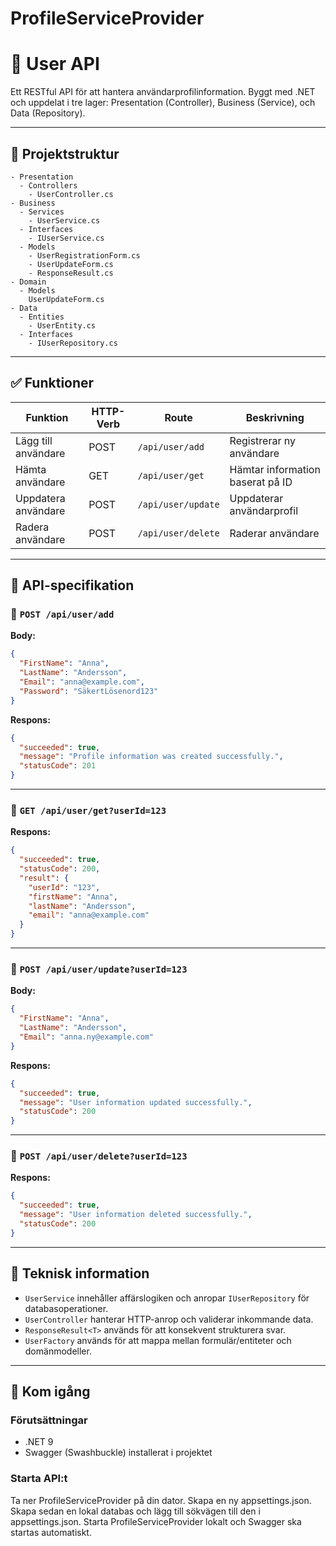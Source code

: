 # ProfileServiceProvider

# 📘 User API

Ett RESTful API för att hantera användarprofilinformation. Byggt med .NET och uppdelat i tre lager: Presentation (Controller), Business (Service), och Data (Repository).

---

## 📁 Projektstruktur

```
- Presentation
  - Controllers
    - UserController.cs
- Business
  - Services
    - UserService.cs
  - Interfaces
    - IUserService.cs
  - Models
    - UserRegistrationForm.cs
    - UserUpdateForm.cs
    - ResponseResult.cs
- Domain
  - Models
    UserUpdateForm.cs
- Data
  - Entities
    - UserEntity.cs
  - Interfaces
    - IUserRepository.cs
```

---

## ✅ Funktioner

| Funktion            | HTTP-Verb | Route              | Beskrivning                      |
| ------------------- | --------- | ------------------ | -------------------------------- |
| Lägg till användare | POST      | `/api/user/add`    | Registrerar ny användare         |
| Hämta användare     | GET       | `/api/user/get`    | Hämtar information baserat på ID |
| Uppdatera användare | POST      | `/api/user/update` | Uppdaterar användarprofil        |
| Radera användare    | POST      | `/api/user/delete` | Raderar användare                |

---

## 📆 API-specifikation

### 🔹 `POST /api/user/add`

**Body:**

```json
{
  "FirstName": "Anna",
  "LastName": "Andersson",
  "Email": "anna@example.com",
  "Password": "SäkertLösenord123"
}
```

**Respons:**

```json
{
  "succeeded": true,
  "message": "Profile information was created successfully.",
  "statusCode": 201
}
```

---

### 🔹 `GET /api/user/get?userId=123`

**Respons:**

```json
{
  "succeeded": true,
  "statusCode": 200,
  "result": {
    "userId": "123",
    "firstName": "Anna",
    "lastName": "Andersson",
    "email": "anna@example.com"
  }
}
```

---

### 🔹 `POST /api/user/update?userId=123`

**Body:**

```json
{
  "FirstName": "Anna",
  "LastName": "Andersson",
  "Email": "anna.ny@example.com"
}
```

**Respons:**

```json
{
  "succeeded": true,
  "message": "User information updated successfully.",
  "statusCode": 200
}
```

---

### 🔹 `POST /api/user/delete?userId=123`

**Respons:**

```json
{
  "succeeded": true,
  "message": "User information deleted successfully.",
  "statusCode": 200
}
```

---

## 🧠 Teknisk information

* `UserService` innehåller affärslogiken och anropar `IUserRepository` för databasoperationer.
* `UserController` hanterar HTTP-anrop och validerar inkommande data.
* `ResponseResult<T>` används för att konsekvent strukturera svar.
* `UserFactory` används för att mappa mellan formulär/entiteter och domänmodeller.

---

## 🚀 Kom igång

### Förutsättningar

* .NET 9
* Swagger (Swashbuckle) installerat i projektet

### Starta API\:t

Ta ner ProfileServiceProvider på din dator. Skapa en ny appsettings.json. 
Skapa sedan en lokal databas och lägg till sökvägen till den i appsettings.json.
Starta ProfileServiceProvider lokalt och Swagger ska startas automatiskt.
